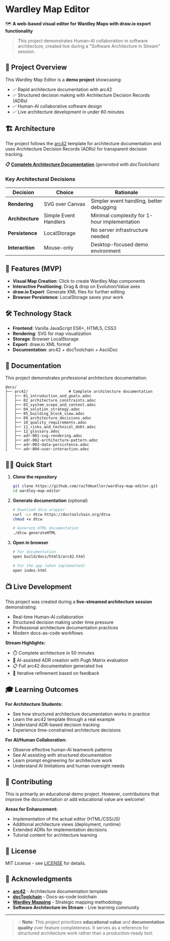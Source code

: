 # Wardley Map Editor

🗺️ **A web-based visual editor for Wardley Maps with draw.io export functionality**

> This project demonstrates Human-AI collaboration in software architecture, created live during a "Software Architecture in Stream" session.

## 🎯 Project Overview

This Wardley Map Editor is a **demo project** showcasing:
- ✅ Rapid architecture documentation with arc42
- ✅ Structured decision making with Architecture Decision Records (ADRs)
- ✅ Human-AI collaborative software design
- ✅ Live architecture development in under 60 minutes

## 🏗️ Architecture

The project follows the [arc42](https://arc42.org) template for architecture documentation and uses Architecture Decision Records (ADRs) for transparent decision tracking.

**📋 [Complete Architecture Documentation](docs/arc42/arc42.html)** *(generated with docToolchain)*

### Key Architectural Decisions

| Decision | Choice | Rationale |
|----------|--------|-----------|
| **Rendering** | SVG over Canvas | Simpler event handling, better debugging |
| **Architecture** | Simple Event Handlers | Minimal complexity for 1-hour implementation |
| **Persistence** | LocalStorage | No server infrastructure needed |
| **Interaction** | Mouse-only | Desktop-focused demo environment |

## 🚀 Features (MVP)

- **Visual Map Creation**: Click to create Wardley Map components
- **Interactive Positioning**: Drag & drop on Evolution/Value axes  
- **draw.io Export**: Generate XML files for further editing
- **Browser Persistence**: LocalStorage saves your work

## 🛠️ Technology Stack

- **Frontend**: Vanilla JavaScript ES6+, HTML5, CSS3
- **Rendering**: SVG for map visualization
- **Storage**: Browser LocalStorage
- **Export**: draw.io XML format
- **Documentation**: arc42 + docToolchain + AsciiDoc

## 📖 Documentation

This project demonstrates professional architecture documentation:

```
docs/
├── arc42/                  # Complete architecture documentation
│   ├── 01_introduction_and_goals.adoc
│   ├── 02_architecture_constraints.adoc
│   ├── 03_system_scope_and_context.adoc
│   ├── 04_solution_strategy.adoc
│   ├── 05_building_block_view.adoc
│   ├── 09_architecture_decisions.adoc
│   ├── 10_quality_requirements.adoc
│   ├── 11_risks_and_technical_debt.adoc
│   ├── 12_glossary.adoc
│   ├── adr-001-svg-rendering.adoc
│   ├── adr-002-architecture-pattern.adoc
│   ├── adr-003-data-persistence.adoc
│   └── adr-004-user-interaction.adoc
```

## 🏃‍♂️ Quick Start

1. **Clone the repository**
   ```bash
   git clone https://github.com/raifdmueller/wardley-map-editor.git
   cd wardley-map-editor
   ```

2. **Generate documentation** (optional)
   ```bash
   # Download dtcw wrapper
   curl -Lo dtcw https://doctoolchain.org/dtcw
   chmod +x dtcw
   
   # Generate HTML documentation
   ./dtcw generateHTML
   ```

3. **Open in browser**
   ```bash
   # For documentation
   open build/docs/html5/arc42.html
   
   # For the app (when implemented)
   open index.html
   ```

## 📺 Live Development

This project was created during a **live-streamed architecture session** demonstrating:

- Real-time Human-AI collaboration
- Structured decision making under time pressure
- Professional architecture documentation practices
- Modern docs-as-code workflows

**Stream Highlights:**
- ⏱️ Complete architecture in 50 minutes
- 🤖 AI-assisted ADR creation with Pugh Matrix evaluation
- 📋 Full arc42 documentation generated live
- 🔄 Iterative refinement based on feedback

## 🎓 Learning Outcomes

**For Architecture Students:**
- See how structured architecture documentation works in practice
- Learn the arc42 template through a real example
- Understand ADR-based decision tracking
- Experience time-constrained architecture decisions

**For AI/Human Collaboration:**
- Observe effective human-AI teamwork patterns
- See AI assisting with structured documentation
- Learn prompt engineering for architecture work
- Understand AI limitations and human oversight needs

## 🤝 Contributing

This is primarily an educational demo project. However, contributions that improve the documentation or add educational value are welcome!

**Areas for Enhancement:**
- Implementation of the actual editor (HTML/CSS/JS)
- Additional architecture views (deployment, runtime)
- Extended ADRs for implementation decisions
- Tutorial content for architecture learning

## 📄 License

MIT License - see [LICENSE](LICENSE) for details.

## 🙏 Acknowledgments

- **[arc42](https://arc42.org)** - Architecture documentation template
- **[docToolchain](https://doctoolchain.org)** - Docs-as-code toolchain  
- **[Wardley Mapping](https://wardleymaps.com)** - Strategic mapping methodology
- **Software Architecture im Stream** - Live learning community

---

> 💡 **Note**: This project prioritizes **educational value** and **documentation quality** over feature completeness. It serves as a reference for structured architecture work rather than a production-ready tool.
